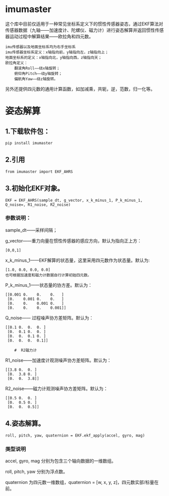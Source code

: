 # imumaster

这个库中目前仅适用于一种常见坐标系定义下的惯性传感器姿态，通过EKF算法对传感器数据（九轴——加速度计、陀螺仪、磁力计）进行姿态解算并返回惯性传感器运动过程中解算结果——欧拉角和四元数。

    imu传感器以及地面坐标系均为右手坐标系
    imu传感器坐标系定义：x轴指向前，y轴指向左，z轴指向上；
    地面坐标系的定义：x轴指向北，y轴指向西，z轴指向天；
    欧拉角定义：
        翻滚角Roll——绕x轴旋转；
        俯仰角Pitch——绕y轴旋转；
        偏航角Yaw——绕z轴旋转。
    
另外还提供四元数的通用计算函数，如加减乘，共轭，逆，范数，归一化等。

# 姿态解算

## 1.下载软件包：

    pip install imumaster

## 2.引用

    from imumaster import EKF_AHRS

## 3.初始化EKF对象。
    
    EKF = EKF_AHRS(sample_dt, g_vector, x_k_minus_1, P_k_minus_1, Q_noise=, R1_noise, R2_noise)

### 参数说明：

sample_dt——采样间隔；

g_vector——重力向量在惯性传感器的感应方向，默认为指向正上方：

    [0,0,1]

x_k_minus_1——EKF解算的状态量，这里采用四元数作为状态量。默认为:

    [1.0, 0.0, 0.0, 0.0]  
    也可根据加速度和磁力计数据自行计算初始四元数。

P_k_minus_1——状态量的协方差。默认为：

    [[0.001 0.    0.    0.   ]
     [0.    0.001 0.    0.   ]
     [0.    0.    0.001 0.   ]
     [0.    0.    0.    0.001]]
 
Q_noise—— 过程噪声协方差矩阵。默认为：

    [[0.1 0.  0.  0. ]
     [0.  0.1 0.  0. ]
     [0.  0.  0.1 0. ]
     [0.  0.  0.  0.1]]

        #  R2磁力计

R1_noise——加速度计观测噪声协方差矩阵。默认为：

    [[3.8 0.  0. ]
     [0.  3.8 0. ]
     [0.  0.  3.8]]

R2_noise——磁力计观测噪声协方差矩阵。默认为：

    [[0.5 0.  0. ]
     [0.  0.5 0. ]
     [0.  0.  0.5]]


## 4.姿态解算。

    roll, pitch, yaw, quaternion = EKF.ekf_apply(accel, gyro, mag)

### 类型说明
accel, gyro, mag 分别为包含三个轴向数据的一维数组。

roll, pitch, yaw 分别为浮点数。

quaternion 为四元数一维数组，quaternion = [w, x, y, z]，四元数实部/标量在前。
